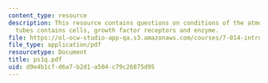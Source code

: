 ```yaml
---
content_type: resource
description: This resource contains questions on conditions of the atmosphere, test
  tubes contains cells, growth factor receptors and enzyme.
file: https://ol-ocw-studio-app-qa.s3.amazonaws.com/courses/7-014-introductory-biology-spring-2005/d9e4b1cfd6a7b2d1a504c79c26875d95_ps1q.pdf
file_type: application/pdf
resourcetype: Document
title: ps1q.pdf
uid: d9e4b1cf-d6a7-b2d1-a504-c79c26875d95
---
```


